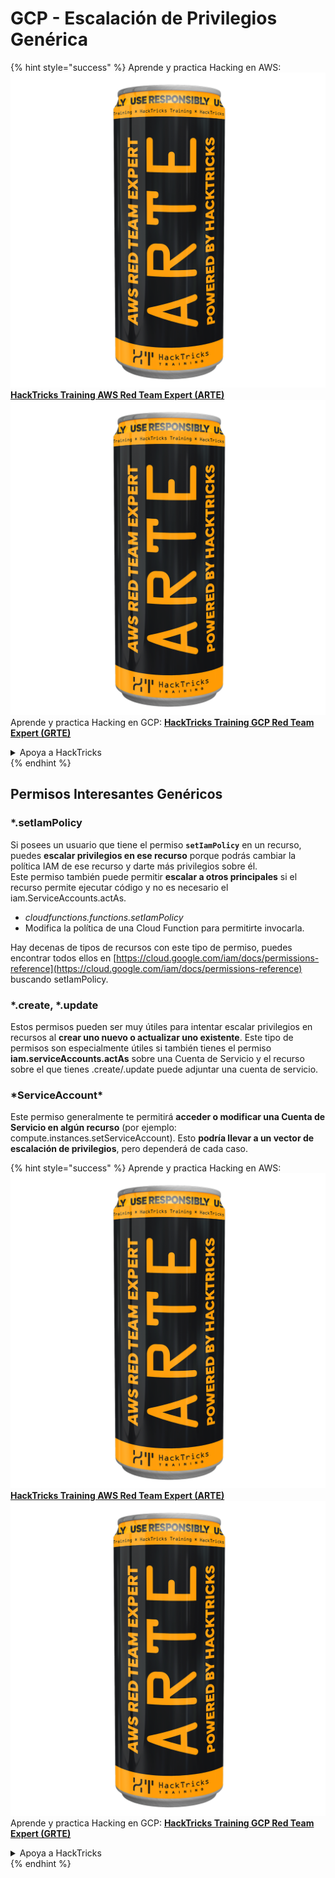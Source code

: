 # GCP - Escalación de Privilegios Genérica

{% hint style="success" %}
Aprende y practica Hacking en AWS:<img src="../../../.gitbook/assets/image (1) (1) (1).png" alt="" data-size="line">[**HackTricks Training AWS Red Team Expert (ARTE)**](https://training.hacktricks.xyz/courses/arte)<img src="../../../.gitbook/assets/image (1) (1) (1).png" alt="" data-size="line">\
Aprende y practica Hacking en GCP: <img src="../../../.gitbook/assets/image (2).png" alt="" data-size="line">[**HackTricks Training GCP Red Team Expert (GRTE)**<img src="../../../.gitbook/assets/image (2).png" alt="" data-size="line">](https://training.hacktricks.xyz/courses/grte)

<details>

<summary>Apoya a HackTricks</summary>

* Revisa los [**planes de suscripción**](https://github.com/sponsors/carlospolop)!
* **Únete al** 💬 [**grupo de Discord**](https://discord.gg/hRep4RUj7f) o al [**grupo de telegram**](https://t.me/peass) o **síguenos** en **Twitter** 🐦 [**@hacktricks\_live**](https://twitter.com/hacktricks_live)**.**
* **Comparte trucos de hacking enviando PRs a los** [**HackTricks**](https://github.com/carlospolop/hacktricks) y [**HackTricks Cloud**](https://github.com/carlospolop/hacktricks-cloud) repos de github.

</details>
{% endhint %}

## Permisos Interesantes Genéricos

### \*.setIamPolicy

Si posees un usuario que tiene el permiso **`setIamPolicy`** en un recurso, puedes **escalar privilegios en ese recurso** porque podrás cambiar la política IAM de ese recurso y darte más privilegios sobre él.\
Este permiso también puede permitir **escalar a otros principales** si el recurso permite ejecutar código y no es necesario el iam.ServiceAccounts.actAs.

* _cloudfunctions.functions.setIamPolicy_
* Modifica la política de una Cloud Function para permitirte invocarla.

Hay decenas de tipos de recursos con este tipo de permiso, puedes encontrar todos ellos en [https://cloud.google.com/iam/docs/permissions-reference](https://cloud.google.com/iam/docs/permissions-reference) buscando setIamPolicy.

### \*.create, \*.update

Estos permisos pueden ser muy útiles para intentar escalar privilegios en recursos al **crear uno nuevo o actualizar uno existente**. Este tipo de permisos son especialmente útiles si también tienes el permiso **iam.serviceAccounts.actAs** sobre una Cuenta de Servicio y el recurso sobre el que tienes .create/.update puede adjuntar una cuenta de servicio.

### \*ServiceAccount\*

Este permiso generalmente te permitirá **acceder o modificar una Cuenta de Servicio en algún recurso** (por ejemplo: compute.instances.setServiceAccount). Esto **podría llevar a un vector de escalación de privilegios**, pero dependerá de cada caso.

{% hint style="success" %}
Aprende y practica Hacking en AWS:<img src="../../../.gitbook/assets/image (1) (1) (1).png" alt="" data-size="line">[**HackTricks Training AWS Red Team Expert (ARTE)**](https://training.hacktricks.xyz/courses/arte)<img src="../../../.gitbook/assets/image (1) (1) (1).png" alt="" data-size="line">\
Aprende y practica Hacking en GCP: <img src="../../../.gitbook/assets/image (2).png" alt="" data-size="line">[**HackTricks Training GCP Red Team Expert (GRTE)**<img src="../../../.gitbook/assets/image (2).png" alt="" data-size="line">](https://training.hacktricks.xyz/courses/grte)

<details>

<summary>Apoya a HackTricks</summary>

* Revisa los [**planes de suscripción**](https://github.com/sponsors/carlospolop)!
* **Únete al** 💬 [**grupo de Discord**](https://discord.gg/hRep4RUj7f) o al [**grupo de telegram**](https://t.me/peass) o **síguenos** en **Twitter** 🐦 [**@hacktricks\_live**](https://twitter.com/hacktricks_live)**.**
* **Comparte trucos de hacking enviando PRs a los** [**HackTricks**](https://github.com/carlospolop/hacktricks) y [**HackTricks Cloud**](https://github.com/carlospolop/hacktricks-cloud) repos de github.

</details>
{% endhint %}
